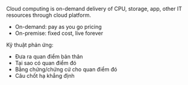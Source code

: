 
Cloud computing is on-demand delivery of CPU, storage, app, other IT resources through cloud platform.
- On-demand: pay as you go pricing
- On-premise: fixed cost, live forever


Kỹ thuật phản ứng:
- Đưa ra quan điểm bản thân
- Tại sao có quan điểm đó
- Bằng chứng/chứng cứ cho quan điểm đó
- Câu chốt hạ khẳng định